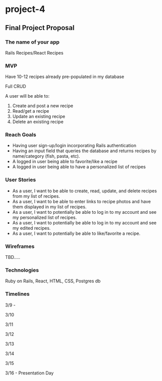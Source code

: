 # project-4

## Final Project Proposal

### The name of your app
Rails Recipes/React Recipes

### MVP
Have 10-12 recipes already pre-populated in my database


Full CRUD


A user will be able to: 


1. Create and post a new recipe
2. Read/get a recipe 
3. Update an existing recipe
4. Delete an existing recipe

### Reach Goals
* Having user sign-up/login incorporating Rails authentication
* Having an input field that queries the database and returns recipes by name/category (fish, pasta, etc).
* A logged in user being able to favorite/like a recipe 
* A logged in user being able to have a personalized list of recipes

### User Stories
* As a user, I want to be able to create, read, update, and delete recipes from my list of recipes.
* As a user, I want to be able to enter links to recipe photos and have them displayed in my list of recipes.
* As a user, I want to potentially be able to log in to my account and see my personalized list of recipes.
* As a user, I want to potentially be able to log in to my account and see my edited recipes. 
* As a user, I want to potentially be able to like/favorite a recipe.

### Wireframes

TBD…..

### Technologies
Ruby on Rails, React, HTML, CSS, Postgres db

### Timelines

3/9 - 


3/10


3/11


3/12


3/13


3/14


3/15


3/16 - Presentation Day





